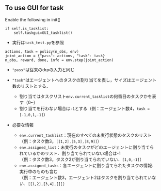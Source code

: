 ## To use GUI for task

Enable the following in init()
```
if self.is_tasklist:
	self.taskgui=GUI_tasklist()
```

- 実行は`task_test.py`を参照

```
actions, task = policy(n_obs, env)
joint_action = {"pass": actions, "task": task}
n_obs, reward, done, info = env.step(joint_action)
```

- `"pass"`は従来のdrpの入力と同じ
- `"task"`はエージェントへのタスクの割り当てを表し，サイズはエージェント数のリストとする．
	- 割り当てはタスクリスト`env.current_tasklist`の何番目のタスクかを表す（0~）
	- 割り当てを行わない場合は`-1`とする（例：エージェント数4，`task = [-1,0,1,-1]`）

- 必要な情報
	- `env.current_tasklist`：現在のすべての未実行状態のタスクのリスト  
	（例：タスク数3，`[[1,2],[5,3],[8,9]]`）
	- `env.assigned_list`：未実行のタスクがどのエージェントに割り当てられているかのリスト．割り当てられていない場合は-1  
	（例：タスク数3，タスク2が割り当てられていない．`[1,0,-1]`）
	- `env.assigned_tasks`：各エージェントに割り当てられたタスクの情報．実行中のものも含む  
	（例：エージェント数3，エージェント2はタスクを割り当てられていない．`[[1,2],[3,4],[]]`）


